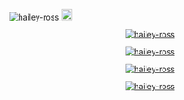 <a href="https://linktr.ee/h41ley"><p align="left"><img src="https://komarev.com/ghpvc/?username=hailey-ross&label=Profile%20views&color=ff6e96&style=plastic" alt="hailey-ross" /> <img src="http://assets.mobogaming.com/i/dev-sphere96x96.png" alt="Dev-Sphere" style="width:20px;height:20px;"/></p>
<p align="center"><img src="https://user-images.githubusercontent.com/26784904/166873662-4f3f6e5a-5d88-4000-bf6d-46b28c73725f.gif" alt="hailey-ross" /></p>
<p align="center"><img src="https://github-readme-stats.vercel.app/api?username=hailey-ross&count_private=true&show_icons=true&theme=dracula&include_all_commits=true" alt="hailey-ross" /></p>
<p align="center"><img src="https://github-readme-streak-stats.herokuapp.com/?user=hailey-ross&theme=dracula" alt="hailey-ross" /></p>
<p align="center"> <a href="https://github.com/ryo-ma/github-profile-trophy"><img src="https://github-profile-trophy.vercel.app/?username=hailey-ross&theme=dracula" alt="hailey-ross" /></a> </p></a>
